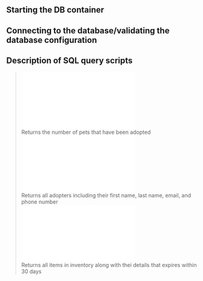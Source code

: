 ## Starting the DB container


## Connecting to the database/validating the database configuration


## Description of SQL query scripts  
> ![Adopted Pets](SQL-Toolbox/Adopted-Pets.sql)  
> Returns the number of pets that have been adopted  
![Adopters](SQL-Toolbox/Adopters.sql)  
> Returns all adopters including their first name, last name, email, and phone number  
![Inventory Expiration](SQL-Toolbox/Inventory-Expiration.sql)  
> Returns all items in inventory along with thei details that expires within 30 days  
